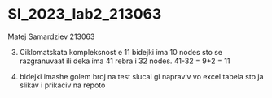 # SI_2023_lab2_213063

Matej Samardziev
213063

3. Ciklomatskata kompleksnost e 11 bidejki ima 10 nodes sto se razgranuvaat ili deka ima 41 rebra i 32 nodes. 41-32 = 9+2 = 11

4. bidejki imashe golem broj na test slucai gi napraviv vo excel tabela sto ja slikav i prikaciv na repoto

